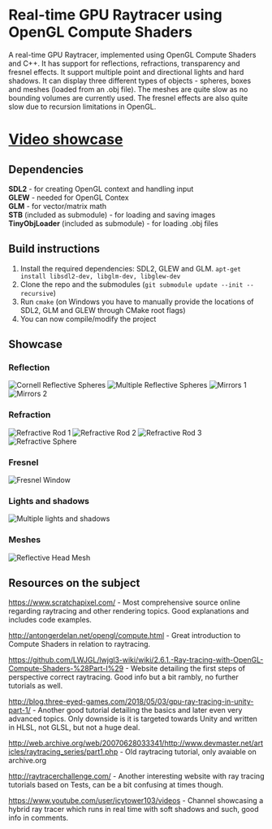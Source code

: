 # Real-time GPU Raytracer using OpenGL Compute Shaders
A real-time GPU Raytracer, implemented using OpenGL Compute Shaders and C++. It has support for reflections, refractions, transparency and fresnel effects. It support multiple point and directional lights and hard shadows. It can display three different types of objects - spheres, boxes and meshes (loaded from an .obj file). The meshes are quite slow as no bounding volumes are currently used. The fresnel effects are also quite slow due to recursion limitations in OpenGL.
   
# [Video showcase](https://www.youtube.com/watch?v=Cn4bBsMrems)

## Dependencies  
**SDL2** - for creating OpenGL context and handling input  
**GLEW** - needed for OpenGL Contex  
**GLM** - for vector/matrix math  
**STB** (included as submodule) - for loading and saving images  
**TinyObjLoader** (included as submodule) - for loading .obj files

## Build instructions   
1. Install the required dependencies: SDL2, GLEW and GLM.  `apt-get install libsdl2-dev, libglm-dev, libglew-dev`  
2. Clone the repo and the submodules (`git submodule update --init --recursive`)
3. Run `cmake` (on Windows you have to manually provide the locations of SDL2, GLM and GLEW through CMake root flags)  
4. You can now compile/modify the project  

## Showcase
### **Reflection**
![Cornell Reflective Spheres](docs/images/reflection1.png)
![Multiple Reflective Spheres](docs/images/reflection2.png)
![Mirrors 1](docs/images/reflection3.png)
![Mirrors 2](docs/images/reflection4.png)

### **Refraction**
![Refractive Rod 1](docs/images/refraction1.png)
![Refractive Rod 2](docs/images/refraction2.png)
![Refractive Rod 3](docs/images/refraction3.png)
![Refractive Sphere](docs/images/refraction4.png)

### **Fresnel**
![Fresnel Window](docs/images/fresnel.png)

### **Lights and shadows**
![Multiple lights and shadows](docs/images/lights.png)

### **Meshes**
![Reflective Head Mesh](docs/images/mesh.png)

## Resources on the subject  
https://www.scratchapixel.com/ - Most comprehensive source online regarding raytracing and other rendering topics. Good explanations and includes code examples.  
  
http://antongerdelan.net/opengl/compute.html - Great introduction to Compute Shaders in relation to raytracing. 

https://github.com/LWJGL/lwjgl3-wiki/wiki/2.6.1.-Ray-tracing-with-OpenGL-Compute-Shaders-%28Part-I%29 - 
Website detailing the first steps of perspective correct raytracing. Good info but a bit rambly, no further tutorials as well.

http://blog.three-eyed-games.com/2018/05/03/gpu-ray-tracing-in-unity-part-1/ - Another good tutorial detailing the basics and later even very advanced topics. Only downside is it is targeted towards Unity and written in HLSL, not GLSL, but not a huge deal. 
 
http://web.archive.org/web/20070628033341/http://www.devmaster.net/articles/raytracing_series/part1.php - Old raytracing tutorial, only avaiable on archive.org 

http://raytracerchallenge.com/ - Another interesting website with ray tracing tutorials based on Tests, can be a bit confusing at times though.  

https://www.youtube.com/user/icytower103/videos - Channel showcasing a hybrid ray tracer which runs in real time with soft shadows and such, good info in comments.  
